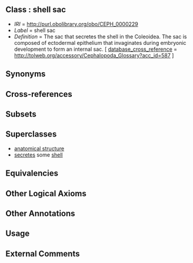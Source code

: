 
## Class : shell sac

 * *IRI* = http://purl.obolibrary.org/obo/CEPH_0000229
 * *Label* = shell sac
 * *Definition* = The sac that secretes the shell in the Coleoidea. The sac is composed of ectodermal epithelium that invaginates during embryonic development to form an internal sac. [ [database_cross_reference](../../ef/oboInOwl#hasDbXref.md) = http://tolweb.org/accessory/Cephalopoda_Glossary?acc_id=587 ]

## Synonyms


## Cross-references


## Subsets


## Superclasses

 * [anatomical structure](../../UBERON/61/UBERON_0000061.md)
 * [secretes](../../es/ceph#secretes.md) some [shell](../../UBERON/12/UBERON_0006612.md)

## Equivalencies


## Other Logical Axioms


## Other Annotations


## Usage


## External Comments

